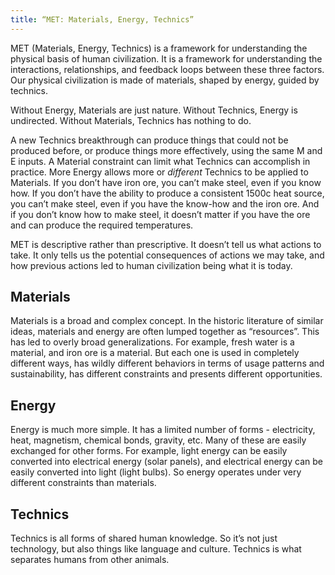 ```yaml
---
title: “MET: Materials, Energy, Technics”
---
```


MET (Materials, Energy, Technics) is a framework for understanding the physical basis of human civilization. It is a framework for understanding the interactions, relationships, and feedback loops between these three factors. Our physical civilization is made of materials, shaped by energy, guided by technics. 

Without Energy, Materials are just nature. Without Technics, Energy is undirected. Without Materials, Technics has nothing to do. 

A new Technics breakthrough can produce things that could not be produced before, or produce things more effectively, using the same M and E inputs. A Material constraint can limit what Technics can accomplish in practice. More Energy allows more or _different_ Technics to be applied to Materials. If you don’t have iron ore, you can’t make steel, even if you know how. If you don’t have the ability to produce a consistent 1500c heat source, you can’t make steel, even if you have the know-how and the iron ore. And if you don’t know how to make steel, it doesn’t matter if you have the ore and can produce the required temperatures. 

MET is descriptive rather than prescriptive. It doesn’t tell us what actions to take. It only tells us the potential consequences of actions we may take, and how previous actions led to human civilization being what it is today.

## Materials

Materials is a broad and complex concept. In the historic literature of similar ideas, materials and energy are often lumped together as “resources”. This has led to overly broad generalizations. For example, fresh water is a material, and iron ore is a material. But each one is used in completely different ways, has wildly different behaviors in terms of usage patterns and sustainability, has different constraints and presents different opportunities. 

## Energy

Energy is much more simple. It has a limited number of forms - electricity, heat, magnetism, chemical bonds, gravity, etc. Many of these are easily exchanged for other forms. For example, light energy can be easily converted into electrical energy (solar panels), and electrical energy can be easily converted into light (light bulbs). So energy operates under very different constraints than materials.

## Technics

Technics is all forms of shared human knowledge. So it’s not just technology, but also things like language and culture. Technics is what separates humans from other animals. 
